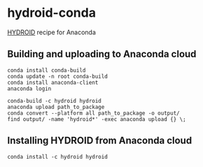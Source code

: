 # hydroid-conda
[HYDROID](https://github.com/ncbi/HYDROID) recipe for Anaconda



## Building and uploading to Anaconda cloud
```
conda install conda-build
conda update -n root conda-build
conda install anaconda-client
anaconda login

conda-build -c hydroid hydroid
anaconda upload path_to_package
conda convert --platform all path_to_package -o output/
find output/ -name 'hydroid*' -exec anaconda upload {} \;
```

## Installing HYDROID from Anaconda cloud

```
conda install -c hydroid hydroid
```
